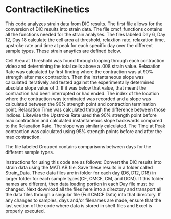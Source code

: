 # ContractileKinetics

This code analyzes strain data from DIC results. The first file allows for the conversion of DIC results into strain data. The file cmcf_functions contains all the functions needed for the strain analyses. The files labeled Day 6, Day 12, Day 18 calculate the cell area at threshold, relaxtion rate, relaxation time, upstroke rate and time at peak for each specific day over the different sample types. These strain anaytics are defined below. 

Cell Area at Threshold was found through looping through each contraction video and determining the total cells above a .008 strain value.
Relaxation Rate was calculated by first finding where the contraction was at 90% strength after max contraction. Then the instantaneous slope was calculated iteratively and tested against the experimentally determined absolute slope value of .1. If it was below that value, that meant the contraction had been interrupted or had ended. The index of the location where the contraction was terminated was recorded and a slope was calculated between the 90% strength point and contraction termination point.
Relaxation Time was calculated through the difference between those indices. Likewise the Upstroke Rate used the 90% strength point before max contraction and calculated instantaneous slope backwards compared to the Relaxation Rate. The slope was similarly calculated. The Time at Peak contraction was calculated using 95% strength points before and after the max contraction.

The file labeled Grouped contains comparisons between days for the different sample types.

Instructions for using this code are as follows:
<l> Convert the DIC results into strain data using the MATLAB file. Save these results in a folder called Strain_Data. These data files are in folder for each day (D6, D12, D18) in larger folder for each sample types(CF, CMCF, CM, and DCM). If this folder names are different, then data loading portion in each Day file must be changed.
<l> Next download all the files here into a directory and transport all the data files through a singular file (Full CMCF Data) into that directory.
<l> If any changes to samples, days and/or filenames are made, ensure that the last section of the code where data is stored in shelf files and Excel is properly executed.

